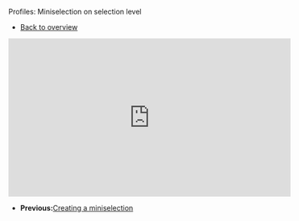 Profiles: Miniselection on selection level

- [Back to overview](<http://www.copernica.com/en/support/video-tutorials> "Video tutorials")

<iframe width="560" height="315" src="https://www.youtube.com/embed/sC0lYurXXo8?list=PLgCg-YR2FABZQ8gozmEye1X__x8_bFp1V" frameborder="0" allowfullscreen>  </iframe>

- **Previous:**[Creating a miniselection](<http://www.copernica.com/en/support/video-tutorials/profiles-creating-a-miniselection> "Profiles: Creating a miniselection")